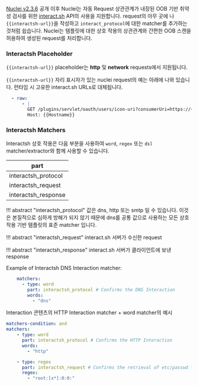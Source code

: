 [Nuclei v2.3.6](https://github.com/projectdiscovery/nuclei/releases/tag/v2.3.6) 공개 이후 Nuclei는 자동 Request 상관관계가 내장된 OOB 기반 취약성 검사를 위한 [interact.sh](https://github.com/projectdiscovery/interactsh) API의 사용을 지원합니다. request의 아무 곳에 나 `{{interactsh-url}}`을 작성하고 `interact_protocol`에 대한 matcher를 추가하는 것처럼 쉽습니다. Nuclei는 템플릿에 대한 상호 작용의 상관관계와 간편한 OOB 스캔을 허용하여 생성된 request를 처리합니다.



### Interactsh Placeholder
`{{interactsh-url}}` placeholder는 **http** 및 **network** requests에서 지원됩니다.

`{{interactsh-url}}` 자리 표시자가 있는 nuclei request의 예는 아래에 나와 있습니다. 런타임 시 고유한 interact.sh URLs로 대체됩니다.


```yaml
  - raw:
      - |
        GET /plugins/servlet/oauth/users/icon-uri?consumerUri=https://{{interactsh-url}} HTTP/1.1
        Host: {{Hostname}}
```

### Interactsh Matchers
Interactsh 상호 작용은 다음 부분을 사용하여 `word`, `regex` 또는 `dsl` matcher/extractor와 함께 사용할 수 있습니다.

| part                |
|---------------------|
| interactsh_protocol |
| interactsh_request  |
| interactsh_response |


!!! abstract "interactsh_protocol"
    값은 dns, http 또는 smtp 일 수 있습니다. 이것은 본질적으로 심하게 방해가 되지 않기 때문에 dns를 공통 값으로 사용하는 모든 상호 작용 기반 템플릿의 표준 matcher 입니다.

!!! abstract "interactsh_request"
    interact.sh 서버가 수신한 request

!!! abstract "interactsh_response"
    interact.sh 서버가 클라이언트에 보낸 response

Example of Interactsh DNS Interaction matcher:

```yaml
    matchers:
      - type: word
        part: interactsh_protocol # Confirms the DNS Interaction
        words:
          - "dns"
```

Interaction 콘텐츠의 HTTP Interaction matcher + word matcher의 예시

```yaml
matchers-condition: and
matchers:
    - type: word
      part: interactsh_protocol # Confirms the HTTP Interaction
      words:
        - "http"

    - type: regex
      part: interactsh_request # Confirms the retrieval of etc/passwd file
      regex:
        - "root:[x*]:0:0:"
```
